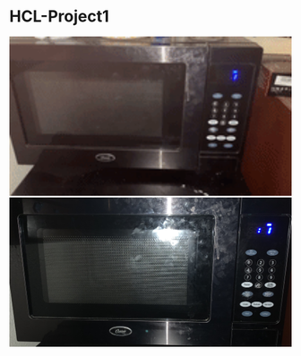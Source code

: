 # HCL-Project1


<img src="https://github.com/Luzardo99/HCL-Project1/blob/main/200w.GIF" width="600">



<img src="https://github.com/Luzardo99/HCL-Project1/blob/main/IMG_1034.jpg" width="600">


